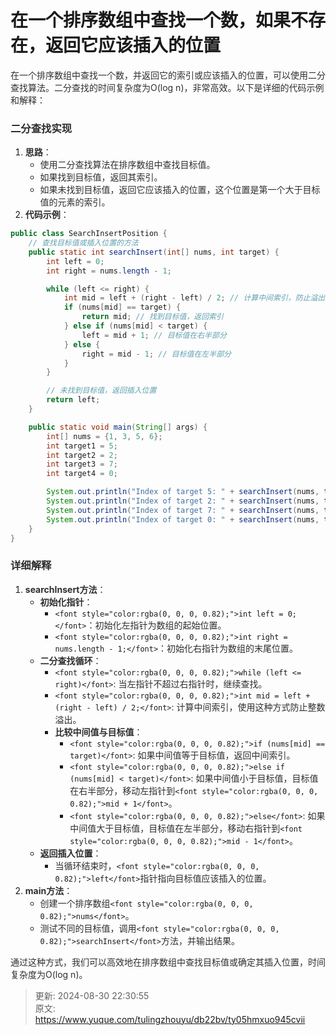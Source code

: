 # 在一个排序数组中查找一个数，如果不存在，返回它应该插入的位置

<font style="color:rgba(0, 0, 0, 0.82);">在一个排序数组中查找一个数，并返回它的索引或应该插入的位置，可以使用二分查找算法。二分查找的时间复杂度为O(log n)，非常高效。以下是详细的代码示例和解释：</font>

### <font style="color:rgba(0, 0, 0, 0.82);">二分查找实现</font>
1. **<font style="color:rgba(0, 0, 0, 0.82);">思路</font>**<font style="color:rgba(0, 0, 0, 0.82);">：</font>
    - <font style="color:rgba(0, 0, 0, 0.82);">使用二分查找算法在排序数组中查找目标值。</font>
    - <font style="color:rgba(0, 0, 0, 0.82);">如果找到目标值，返回其索引。</font>
    - <font style="color:rgba(0, 0, 0, 0.82);">如果未找到目标值，返回它应该插入的位置，这个位置是第一个大于目标值的元素的索引。</font>
2. **<font style="color:rgba(0, 0, 0, 0.82);">代码示例</font>**<font style="color:rgba(0, 0, 0, 0.82);">：</font>

```java
public class SearchInsertPosition {  
    // 查找目标值或插入位置的方法  
    public static int searchInsert(int[] nums, int target) {  
        int left = 0;  
        int right = nums.length - 1;  

        while (left <= right) {  
            int mid = left + (right - left) / 2; // 计算中间索引，防止溢出  
            if (nums[mid] == target) {  
                return mid; // 找到目标值，返回索引  
            } else if (nums[mid] < target) {  
                left = mid + 1; // 目标值在右半部分  
            } else {  
                right = mid - 1; // 目标值在左半部分  
            }  
        }  

        // 未找到目标值，返回插入位置  
        return left;  
    }  

    public static void main(String[] args) {  
        int[] nums = {1, 3, 5, 6};  
        int target1 = 5;  
        int target2 = 2;  
        int target3 = 7;  
        int target4 = 0;  

        System.out.println("Index of target 5: " + searchInsert(nums, target1)); // 输出 2  
        System.out.println("Index of target 2: " + searchInsert(nums, target2)); // 输出 1  
        System.out.println("Index of target 7: " + searchInsert(nums, target3)); // 输出 4  
        System.out.println("Index of target 0: " + searchInsert(nums, target4)); // 输出 0  
    }  
}
```

### <font style="color:rgba(0, 0, 0, 0.82);">详细解释</font>
1. **<font style="color:rgba(0, 0, 0, 0.82);">searchInsert方法</font>**<font style="color:rgba(0, 0, 0, 0.82);">：</font>
    - **<font style="color:rgba(0, 0, 0, 0.82);">初始化指针</font>**<font style="color:rgba(0, 0, 0, 0.82);">：</font>
        * `<font style="color:rgba(0, 0, 0, 0.82);">int left = 0;</font>`<font style="color:rgba(0, 0, 0, 0.82);">：初始化左指针为数组的起始位置。</font>
        * `<font style="color:rgba(0, 0, 0, 0.82);">int right = nums.length - 1;</font>`<font style="color:rgba(0, 0, 0, 0.82);">：初始化右指针为数组的末尾位置。</font>
    - **<font style="color:rgba(0, 0, 0, 0.82);">二分查找循环</font>**<font style="color:rgba(0, 0, 0, 0.82);">：</font>
        * `<font style="color:rgba(0, 0, 0, 0.82);">while (left <= right)</font>`<font style="color:rgba(0, 0, 0, 0.82);">: 当左指针不超过右指针时，继续查找。</font>
        * `<font style="color:rgba(0, 0, 0, 0.82);">int mid = left + (right - left) / 2;</font>`<font style="color:rgba(0, 0, 0, 0.82);">: 计算中间索引，使用这种方式防止整数溢出。</font>
        * **<font style="color:rgba(0, 0, 0, 0.82);">比较中间值与目标值</font>**<font style="color:rgba(0, 0, 0, 0.82);">：</font>
            + `<font style="color:rgba(0, 0, 0, 0.82);">if (nums[mid] == target)</font>`<font style="color:rgba(0, 0, 0, 0.82);">: 如果中间值等于目标值，返回中间索引。</font>
            + `<font style="color:rgba(0, 0, 0, 0.82);">else if (nums[mid] < target)</font>`<font style="color:rgba(0, 0, 0, 0.82);">: 如果中间值小于目标值，目标值在右半部分，移动左指针到</font>`<font style="color:rgba(0, 0, 0, 0.82);">mid + 1</font>`<font style="color:rgba(0, 0, 0, 0.82);">。</font>
            + `<font style="color:rgba(0, 0, 0, 0.82);">else</font>`<font style="color:rgba(0, 0, 0, 0.82);">: 如果中间值大于目标值，目标值在左半部分，移动右指针到</font>`<font style="color:rgba(0, 0, 0, 0.82);">mid - 1</font>`<font style="color:rgba(0, 0, 0, 0.82);">。</font>
    - **<font style="color:rgba(0, 0, 0, 0.82);">返回插入位置</font>**<font style="color:rgba(0, 0, 0, 0.82);">：</font>
        * <font style="color:rgba(0, 0, 0, 0.82);">当循环结束时，</font>`<font style="color:rgba(0, 0, 0, 0.82);">left</font>`<font style="color:rgba(0, 0, 0, 0.82);">指针指向目标值应该插入的位置。</font>
2. **<font style="color:rgba(0, 0, 0, 0.82);">main方法</font>**<font style="color:rgba(0, 0, 0, 0.82);">：</font>
    - <font style="color:rgba(0, 0, 0, 0.82);">创建一个排序数组</font>`<font style="color:rgba(0, 0, 0, 0.82);">nums</font>`<font style="color:rgba(0, 0, 0, 0.82);">。</font>
    - <font style="color:rgba(0, 0, 0, 0.82);">测试不同的目标值，调用</font>`<font style="color:rgba(0, 0, 0, 0.82);">searchInsert</font>`<font style="color:rgba(0, 0, 0, 0.82);">方法，并输出结果。</font>

<font style="color:rgba(0, 0, 0, 0.82);">通过这种方式，我们可以高效地在排序数组中查找目标值或确定其插入位置，时间复杂度为O(log n)。</font>



> 更新: 2024-08-30 22:30:55  
> 原文: <https://www.yuque.com/tulingzhouyu/db22bv/ty05hmxuo945cvii>